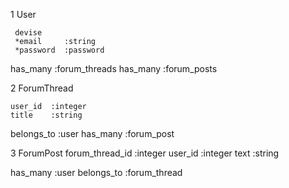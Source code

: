 1 User
 
	 devise
	 *email		:string
	 *password	:password

has_many  :forum_threads
has_many  :forum_posts

2 ForumThread
	
	user_id  :integer
	title	 :string

belongs_to :user
has_many :forum_post

3 ForumPost
	forum_thread_id  :integer
	user_id			 :integer
	text			 :string

has_many :user
belongs_to :forum_thread